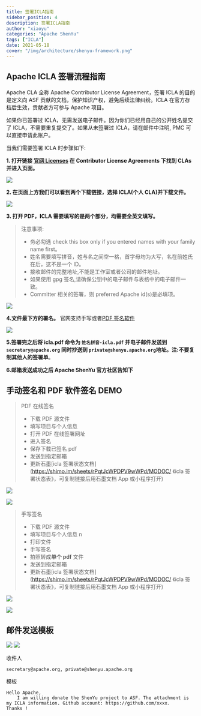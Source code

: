 ```yaml
---
title: 签署ICLA指南
sidebar_position: 4
description: 签署ICLA指南
author: "xiaoyu"
categories: "Apache ShenYu"
tags: ["ICLA"]
date: 2021-05-18
cover: "/img/architecture/shenyu-framework.png"
---
```


## Apache ICLA 签署流程指南

Apache CLA 全称 Apache Contributor License Agreement，签署 ICLA 的目的是定义向 ASF 贡献的文档，保护知识产权，避免后续法律纠纷。ICLA 在官方存档后生效，贡献者方可参与 Apache 项目。

如果你已签署过 ICLA，无需发送电子邮件。因为你们已经用自己的公开姓名提交了 ICLA，不需要重复提交了。如果从未签署过 ICLA，请在邮件中注明, PMC 可以直接申请此账户。

当我们需要签署 ICLA 时步骤如下:

**1. 打开链接 [官网 Licenses](https://www.apache.org/licenses/#clas) 在 Contributor License Agreements 下找到 CLAs 并进入页面。**

![](/img/shenyu/icla/page_link_v2.0.png)

**2. 在页面上方我们可以看到两个下载链接，选择 ICLA(个人 CLA)并下载文件。**

![](/img/shenyu/icla/download_v2.0.png)

**3. 打开 PDF，ICLA 需要填写的是两个部分，均需要全英文填写。**

> 注意事项:
>
> - 务必勾选 check this box only if you entered names with your family name first。
> - 姓名需要填写拼音，姓与名之间空一格，首字母均为大写，名在前姓氏在后，这不是一个 ID。
> - 接收邮件的完整地址,不能是工作室或者公司的邮件地址。
> - 如果使用 gpg 签名,请确保公钥中的电子邮件与表格中的电子邮件一致。
> - Committer 相关的签署，则 preferred Apache id(s)是必填项。

![](/img/shenyu/icla/information_v2.0.png)

**4.文件最下方的署名。** 官网支持手写或者[PDF 签名软件](https://pdf.yozocloud.cn/p/pdfaddsign)

![](/img/shenyu/icla/sign_v2.0.png)

**5.签署完之后将 icla.pdf 命令为 `姓名拼音-icla.pdf` 并电子邮件发送到 `secretary@apache.org` 同时抄送到 `private@shenyu.apache.org`地址。注:不要复制其他人的签署单**。

**6.邮箱发送成功之后 Apache ShenYu 官方社区告知下**

## 手动签名和 PDF 软件签名 DEMO

> PDF 在线签名
>
> - 下载 PDF 源文件
> - 填写项目与个人信息
> - 打开 PDF 在线签署网址
> - 进入签名
> - 保存下载已签名 pdf
> - 发送到指定邮箱
> - 更新石墨[icla 签署状态文档](https://shimo.im/sheets/rPqtJcWPDPV9wWPd/MODOC/ 《icla 签署状态表》，可复制链接后用石墨文档 App 或小程序打开)

![](/img/shenyu/icla/example_v2.0.png)

![](/img/shenyu/icla/pls_sign_v2.0.png)

> 手写签名
>
> - 下载 PDF 源文件
> - 填写项目与个人信息 n
> - 打印文件
> - 手写签名
> - 拍照转成**单个 pdf** 文件
> - 发送到指定邮箱
> - 更新石墨[icla 签署状态文档](https://shimo.im/sheets/rPqtJcWPDPV9wWPd/MODOC/ 《icla 签署状态表》，可复制链接后用石墨文档 App 或小程序打开)

![](/img/shenyu/icla/example_v2.0.png)

![](/img/shenyu/icla/pls_sign_v2.0.png)

## 邮件发送模板

![](/img/shenyu/icla/email_v2.0.png)
![](/img/shenyu/icla/email_template.png)

收件人

```
secretary@apache.org, private@shenyu.apache.org
```

模板

```
Hello Apache,
    I am willing donate the ShenYu project to ASF. The attachment is my ICLA information. Github account: https://github.com/xxxx.
Thanks !
```
